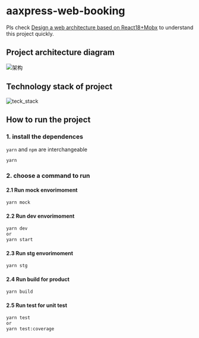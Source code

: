 # aaxpress-web-booking
Pls check [Design a web architecture based on React18+Mobx](https://github.com/mominger/blog/issues/40) to understand this project quickly.


## Project architecture diagram
![架构](https://raw.githubusercontent.com/mominger/MyPublicFiles/master/img/20220623110814.png)

## Technology stack of project
![teck_stack](https://raw.githubusercontent.com/mominger/MyPublicFiles/master/img/20220623112750.png)


## How to run the project
### 1. install the dependences
`yarn` and `npm` are interchangeable

```sh
yarn
```
### 2. choose a command to run
#### 2.1 Run mock envorimoment

```sh
yarn mock
```

#### 2.2 Run dev envorimoment

```sh
yarn dev 
or
yarn start
```

#### 2.3 Run stg envorimoment

```sh
yarn stg
```

#### 2.4 Run build for product

```sh
yarn build
```

#### 2.5 Run test for unit test

```sh
yarn test
or
yarn test:coverage
```
